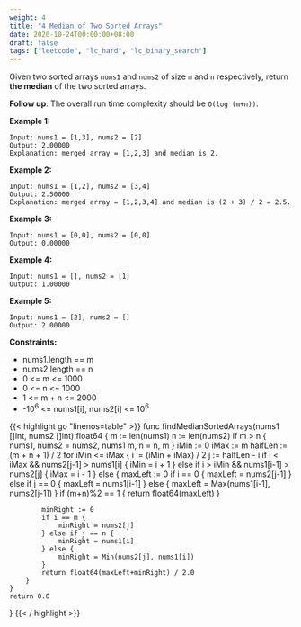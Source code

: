 ```yaml
---
weight: 4
title: "4 Median of Two Sorted Arrays"
date: 2020-10-24T00:00:00+08:00
draft: false
tags: ["leetcode", "lc_hard", "lc_binary_search"]
---
```


Given two sorted arrays `nums1` and `nums2` of size `m` and `n` respectively, return **the median** of the two sorted arrays.

**Follow up**: The overall run time complexity should be `O(log (m+n))`.

 

**Example 1:**
```
Input: nums1 = [1,3], nums2 = [2]
Output: 2.00000
Explanation: merged array = [1,2,3] and median is 2.
```

**Example 2:**
```
Input: nums1 = [1,2], nums2 = [3,4]
Output: 2.50000
Explanation: merged array = [1,2,3,4] and median is (2 + 3) / 2 = 2.5.
```

**Example 3:**
```
Input: nums1 = [0,0], nums2 = [0,0]
Output: 0.00000
```

**Example 4:**
```
Input: nums1 = [], nums2 = [1]
Output: 1.00000
```

**Example 5:**
```
Input: nums1 = [2], nums2 = []
Output: 2.00000
```

**Constraints:**

- nums1.length == m
- nums2.length == n
- 0 <= m <= 1000
- 0 <= n <= 1000
- 1 <= m + n <= 2000
- -10<sup>6</sup> <= nums1[i], nums2[i] <= 10<sup>6</sup>

<div class="tabs"></div>
<div class="tab-content">
<div id="golang" class="lang">
{{< highlight go "linenos=table" >}}
func findMedianSortedArrays(nums1 []int, nums2 []int) float64 {
    m := len(nums1)
    n := len(nums2)
    if m > n {
        nums1, nums2 = nums2, nums1
        m, n = n, m
    }
    iMin := 0
    iMax := m
    halfLen := (m + n + 1) / 2
    for iMin <= iMax {
        i := (iMin + iMax) / 2
        j := halfLen - i
        if i < iMax && nums2[j-1] > nums1[i] {
            iMin = i + 1
        } else if i > iMin && nums1[i-1] > nums2[j] {
            iMax = i - 1
        } else {
            maxLeft := 0
            if i == 0 {
                maxLeft = nums2[j-1]
            } else if j == 0 {
                maxLeft = nums1[i-1]
            } else {
                maxLeft = Max(nums1[i-1], nums2[j-1])
            }
            if (m+n)%2 == 1 {
                return float64(maxLeft)
            }

            minRight := 0
            if i == m {
                minRight = nums2[j]
            } else if j == n {
                minRight = nums1[i]
            } else {
                minRight = Min(nums2[j], nums1[i])
            }
            return float64(maxLeft+minRight) / 2.0
        }
    }
    return 0.0
}
{{< / highlight >}}
</div>
</div>
